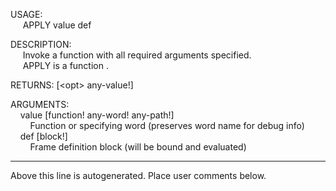 USAGE:  
&nbsp;&nbsp;&nbsp;&nbsp;&nbsp;APPLY&nbsp;value&nbsp;def&nbsp;  
  
DESCRIPTION:  
&nbsp;&nbsp;&nbsp;&nbsp;&nbsp;Invoke&nbsp;a&nbsp;function&nbsp;with&nbsp;all&nbsp;required&nbsp;arguments&nbsp;specified.  
&nbsp;&nbsp;&nbsp;&nbsp;&nbsp;APPLY&nbsp;is&nbsp;a&nbsp;function&nbsp;.  
  
RETURNS:&nbsp;[&lt;opt&gt;&nbsp;any-value!]  
  
ARGUMENTS:  
&nbsp;&nbsp;&nbsp;&nbsp;value&nbsp;[function!&nbsp;any-word!&nbsp;any-path!]  
&nbsp;&nbsp;&nbsp;&nbsp;&nbsp;&nbsp;&nbsp;&nbsp;Function&nbsp;or&nbsp;specifying&nbsp;word&nbsp;(preserves&nbsp;word&nbsp;name&nbsp;for&nbsp;debug&nbsp;info)  
&nbsp;&nbsp;&nbsp;&nbsp;def&nbsp;[block!]  
&nbsp;&nbsp;&nbsp;&nbsp;&nbsp;&nbsp;&nbsp;&nbsp;Frame&nbsp;definition&nbsp;block&nbsp;(will&nbsp;be&nbsp;bound&nbsp;and&nbsp;evaluated)  
___
Above this line is autogenerated. Place user comments below.